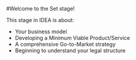 #Welcome to the Set stage! 

This stage in IDEA is about:
* Your business model
* Developing a Minimum Viable Product/Service
* A comprehensive Go-to-Market strategy
* Beginning to understand your legal structure
 